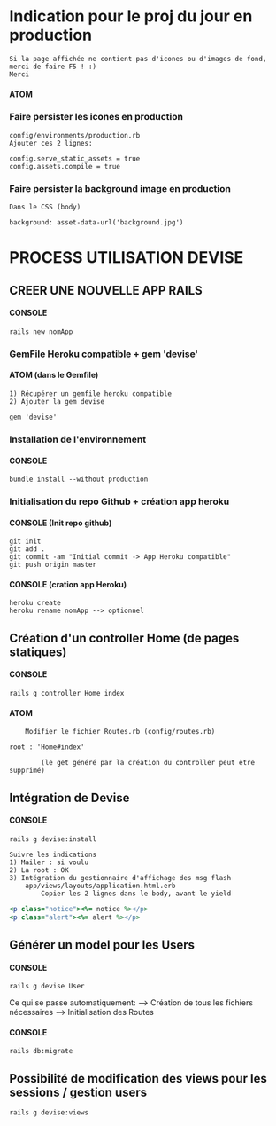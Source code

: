 # Indication pour le proj du jour en production
	Si la page affichée ne contient pas d'icones ou d'images de fond, merci de faire F5 ! :)
	Merci

#### ATOM
### Faire persister les icones en production
	config/environments/production.rb
	Ajouter ces 2 lignes:
```
config.serve_static_assets = true
config.assets.compile = true
```

### Faire persister la background image en production
	Dans le CSS (body)
```
background: asset-data-url('background.jpg')
```


# PROCESS UTILISATION DEVISE

## CREER UNE NOUVELLE APP RAILS
#### CONSOLE
```
rails new nomApp
```

### GemFile Heroku compatible + gem 'devise'
#### ATOM (dans le Gemfile)
	1) Récupérer un gemfile heroku compatible
	2) Ajouter la gem devise
```
gem 'devise'
```

### Installation de l'environnement
#### CONSOLE
```
bundle install --without production
```

### Initialisation du repo Github + création app heroku
#### CONSOLE (Init repo github)
```
git init
git add .
git commit -am "Initial commit -> App Heroku compatible"
git push origin master
```
#### CONSOLE (cration app Heroku)
```
heroku create
heroku rename nomApp --> optionnel
```

## Création d'un controller Home (de pages statiques)
#### CONSOLE
```
rails g controller Home index
```

#### ATOM
		Modifier le fichier Routes.rb (config/routes.rb)
```
root : 'Home#index'
```
			(le get généré par la création du controller peut être supprimé)

## Intégration de Devise
#### CONSOLE
```
rails g devise:install
```
	Suivre les indications
	1) Mailer : si voulu
	2) La root : OK
	3) Intégration du gestionnaire d'affichage des msg flash
		app/views/layouts/application.html.erb
			Copier les 2 lignes dans le body, avant le yield
```ruby
<p class="notice"><%= notice %></p>
<p class="alert"><%= alert %></p>
```

## Générer un model pour les Users
#### CONSOLE
```
rails g devise User
```
Ce qui se passe automatiquement:
	--> Création de tous les fichiers nécessaires
	--> Initialisation des Routes

#### CONSOLE
```
rails db:migrate
```

## Possibilité de modification des views pour les sessions / gestion users
```
rails g devise:views
```
